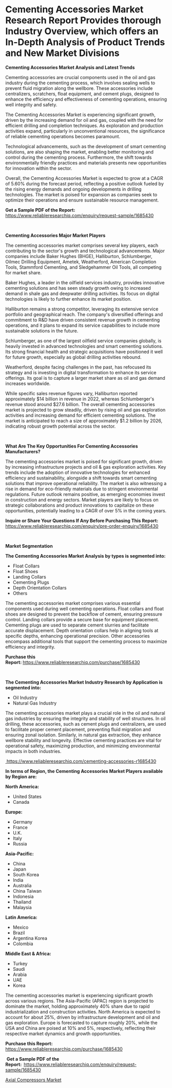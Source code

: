 <p><h1>Cementing Accessories Market Research Report Provides thorough Industry Overview, which offers an In-Depth Analysis of Product Trends and New Market Divisions</h1></p><p><strong>Cementing Accessories Market Analysis and Latest Trends</strong></p>
<p><p>Cementing accessories are crucial components used in the oil and gas industry during the cementing process, which involves sealing wells to prevent fluid migration along the wellbore. These accessories include centralizers, scratchers, float equipment, and cement plugs, designed to enhance the efficiency and effectiveness of cementing operations, ensuring well integrity and safety.</p><p>The Cementing Accessories Market is experiencing significant growth, driven by the increasing demand for oil and gas, coupled with the need for efficient drilling and completion techniques. As exploration and production activities expand, particularly in unconventional resources, the significance of reliable cementing operations becomes paramount. </p><p>Technological advancements, such as the development of smart cementing solutions, are also shaping the market, enabling better monitoring and control during the cementing process. Furthermore, the shift towards environmentally friendly practices and materials presents new opportunities for innovation within the sector.</p><p>Overall, the Cementing Accessories Market is expected to grow at a CAGR of 5.60% during the forecast period, reflecting a positive outlook fueled by the rising energy demands and ongoing developments in drilling technologies. The market is poised for expansion as companies seek to optimize their operations and ensure sustainable resource management.</p></p>
<p><strong>Get a Sample PDF of the Report:&nbsp;</strong> <a href="https://www.reliableresearchiq.com/enquiry/request-sample/1685430?utm_campaign=2346&utm_medium=2&utm_source=Github&utm_content=ia&utm_term=16022025&utm_id=cementing-accessories">https://www.reliableresearchiq.com/enquiry/request-sample/1685430</a></p>
<p>&nbsp;</p>
<p><strong>Cementing Accessories Major Market Players</strong></p>
<p><p>The cementing accessories market comprises several key players, each contributing to the sector's growth and technological advancements. Major companies include Baker Hughes (BHGE), Halliburton, Schlumberger, Oilmec Drilling Equipment, Ametek, Weatherford, American Completion Tools, Stammford Cementing, and Sledgehammer Oil Tools, all competing for market share.</p><p>Baker Hughes, a leader in the oilfield services industry, provides innovative cementing solutions and has seen steady growth owing to increased demand in shale gas and deepwater drilling activities. Its focus on digital technologies is likely to further enhance its market position.</p><p>Halliburton remains a strong competitor, leveraging its extensive service portfolio and geographical reach. The company's diversified offerings and commitment to R&D have driven consistent revenue growth in cementing operations, and it plans to expand its service capabilities to include more sustainable solutions in the future.</p><p>Schlumberger, as one of the largest oilfield service companies globally, is heavily invested in advanced technologies and smart cementing solutions. Its strong financial health and strategic acquisitions have positioned it well for future growth, especially as global drilling activities rebound.</p><p>Weatherford, despite facing challenges in the past, has refocused its strategy and is investing in digital transformation to enhance its service offerings. Its goal is to capture a larger market share as oil and gas demand increases worldwide.</p><p>While specific sales revenue figures vary, Halliburton reported approximately $14 billion in revenue in 2022, whereas Schlumberger's revenue stood around $27.6 billion. The overall cementing accessories market is projected to grow steadily, driven by rising oil and gas exploration activities and increasing demand for efficient cementing solutions. The market is anticipated to reach a size of approximately $1.2 billion by 2026, indicating robust growth potential across the sector.</p></p>
<p>&nbsp;</p>
<p><strong>What Are The Key Opportunities For Cementing Accessories Manufacturers?</strong></p>
<p><p>The cementing accessories market is poised for significant growth, driven by increasing infrastructure projects and oil & gas exploration activities. Key trends include the adoption of innovative technologies for enhanced efficiency and sustainability, alongside a shift towards smart cementing solutions that improve operational reliability. The market is also witnessing a rise in demand for eco-friendly materials due to stringent environmental regulations. Future outlook remains positive, as emerging economies invest in construction and energy sectors. Market players are likely to focus on strategic collaborations and product innovations to capitalize on these opportunities, potentially leading to a CAGR of over 5% in the coming years.</p></p>
<p><strong>Inquire or Share Your Questions If Any Before Purchasing This Report:</strong> <a href="https://www.reliableresearchiq.com/enquiry/pre-order-enquiry/1685430?utm_campaign=2346&utm_medium=2&utm_source=Github&utm_content=ia&utm_term=16022025&utm_id=cementing-accessories">https://www.reliableresearchiq.com/enquiry/pre-order-enquiry/1685430</a></p>
<p>&nbsp;</p>
<p><strong>Market Segmentation</strong></p>
<p><strong>The Cementing Accessories Market Analysis by types is segmented into:</strong></p>
<p><ul><li>Float Collars</li><li>Float Shoes</li><li>Landing Collars</li><li>Cementing Plugs</li><li>Depth Orientation Collars</li><li>Others</li></ul></p>
<p><p>The cementing accessories market comprises various essential components used during well cementing operations. Float collars and float shoes are designed to prevent the backflow of cement, ensuring pressure control. Landing collars provide a secure base for equipment placement. Cementing plugs are used to separate cement slurries and facilitate accurate displacement. Depth orientation collars help in aligning tools at specific depths, enhancing operational precision. Other accessories encompass additional tools that support the cementing process to maximize efficiency and integrity.</p></p>
<p><strong>Purchase this Report:&nbsp;</strong><a href="https://www.reliableresearchiq.com/purchase/1685430?utm_campaign=2346&utm_medium=2&utm_source=Github&utm_content=ia&utm_term=16022025&utm_id=cementing-accessories">https://www.reliableresearchiq.com/purchase/1685430</a></p>
<p>&nbsp;</p>
<p><strong>The Cementing Accessories Market Industry Research by Application is segmented into:</strong></p>
<p><ul><li>Oil Industry</li><li>Natural Gas Industry</li></ul></p>
<p><p>The cementing accessories market plays a crucial role in the oil and natural gas industries by ensuring the integrity and stability of well structures. In oil drilling, these accessories, such as cement plugs and centralizers, are used to facilitate proper cement placement, preventing fluid migration and ensuring zonal isolation. Similarly, in natural gas extraction, they enhance wellbore stability and longevity. Effective cementing practices are vital for operational safety, maximizing production, and minimizing environmental impacts in both industries.</p></p>
<p><a href="https://www.reliableresearchiq.com/cementing-accessories-r1685430?utm_campaign=2346&utm_medium=2&utm_source=Github&utm_content=ia&utm_term=16022025&utm_id=cementing-accessories">&nbsp;https://www.reliableresearchiq.com/cementing-accessories-r1685430</a></p>
<p><strong>In terms of Region, the Cementing Accessories Market Players available by Region are:</strong></p>
<p>
    <p> <strong> North America: </strong>
        <ul>
            <li>United States</li>
            <li>Canada</li>
        </ul>
        </p> 
    <p> <strong> Europe: </strong>
        <ul>
            <li>Germany</li>
            <li>France</li>
            <li>U.K.</li>
            <li>Italy</li>
            <li>Russia</li>
        </ul>
        </p> 
    <p> <strong> Asia-Pacific: </strong>
        <ul>
            <li>China</li>
            <li>Japan</li>
            <li>South Korea</li>
            <li>India</li>
            <li>Australia</li>
            <li>China Taiwan</li>
            <li>Indonesia</li>
            <li>Thailand</li>
            <li>Malaysia</li>
        </ul>
        </p> 
    <p> <strong> Latin America: </strong>
        <ul>
            <li>Mexico</li>
            <li>Brazil</li>
            <li>Argentina Korea</li>
            <li>Colombia</li>
        </ul>
        </p> 
    <p> <strong> Middle East & Africa: </strong>
        <ul>
            <li>Turkey</li>
            <li>Saudi</li>
            <li>Arabia</li>
            <li>UAE</li>
            <li>Korea</li>
        </ul>
    </p>
    </p>
<p><p>The cementing accessories market is experiencing significant growth across various regions. The Asia-Pacific (APAC) region is projected to dominate the market, holding approximately 40% share due to rapid industrialization and construction activities. North America is expected to account for about 25%, driven by infrastructure development and oil and gas exploration. Europe is forecasted to capture roughly 20%, while the USA and China are poised at 10% and 5%, respectively, reflecting their respective market dynamics and growth opportunities.</p></p>
<p><strong>Purchase this Report: </strong><a href="https://www.reliableresearchiq.com/purchase/1685430?utm_campaign=2346&utm_medium=2&utm_source=Github&utm_content=ia&utm_term=16022025&utm_id=cementing-accessories">https://www.reliableresearchiq.com/purchase/1685430</a></p>
<p>&nbsp;<strong>Get a Sample PDF of the Report:&nbsp;&nbsp;</strong><a href="https://www.reliableresearchiq.com/enquiry/request-sample/1685430?utm_campaign=2346&utm_medium=2&utm_source=Github&utm_content=ia&utm_term=16022025&utm_id=cementing-accessories">https://www.reliableresearchiq.com/enquiry/request-sample/1685430</a></p>
<p><strong></strong></p>
<p><p><a href="https://github.com/stephaniwo144/Market-Research-Report-List-1/blob/main/axial-compressors-market.md?utm_campaign=2346&utm_medium=2&utm_source=Github&utm_content=ia&utm_term=16022025&utm_id=cementing-accessories">Axial Compressors Market</a></p></p>